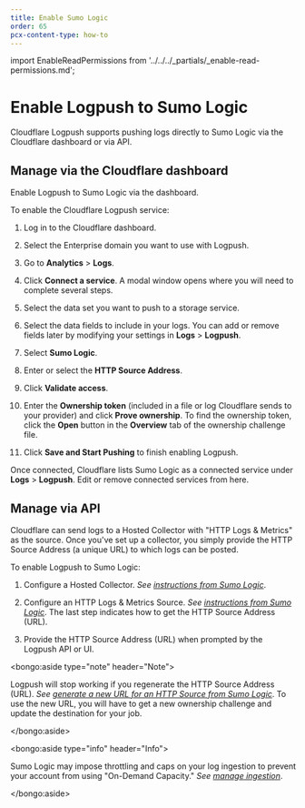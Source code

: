 ```yaml
---
title: Enable Sumo Logic
order: 65
pcx-content-type: how-to
---
```


import EnableReadPermissions from '../../../_partials/_enable-read-permissions.md';

# Enable Logpush to Sumo Logic

Cloudflare Logpush supports pushing logs directly to Sumo Logic via the Cloudflare dashboard or via API.

## Manage via the Cloudflare dashboard

Enable Logpush to Sumo Logic via the dashboard.

To enable the Cloudflare Logpush service:

1. Log in to the Cloudflare dashboard.

1. Select the Enterprise domain you want to use with Logpush.

1. Go to **Analytics** > **Logs**.

1. Click **Connect a service**. A modal window opens where you will need to complete several steps.

1. Select the data set you want to push to a storage service.

1. Select the data fields to include in your logs. You can add or remove fields later by modifying your settings in **Logs** > **Logpush**.

1. Select **Sumo Logic**.

1. Enter or select the **HTTP Source Address**.

1. Click **Validate access**.
1. Enter the **Ownership token** (included in a file or log Cloudflare sends to your provider) and click **Prove ownership**. To find the ownership token, click the **Open** button in the **Overview** tab of the ownership challenge file.

1. Click **Save and Start Pushing** to finish enabling Logpush.

Once connected, Cloudflare lists Sumo Logic as a connected service under **Logs** > **Logpush**. Edit or remove connected services from here.

## Manage via API

Cloudflare can send logs to a Hosted Collector with "HTTP Logs & Metrics" as the source. Once you've set up a collector, you simply provide the HTTP Source Address (a unique URL) to which logs can be posted.

<EnableReadPermissions />

To enable Logpush to Sumo Logic:

1. Configure a Hosted Collector. _See [instructions from Sumo Logic](https://help.sumologic.com/03Send-Data/Hosted-Collectors/Configure-a-Hosted-Collector)_.

1. Configure an HTTP Logs & Metrics Source. _See [instructions from Sumo Logic](https://help.sumologic.com/03Send-Data/Sources/02Sources-for-Hosted-Collectors/HTTP-Source)_. The last step indicates how to get the HTTP Source Address (URL).

1. Provide the HTTP Source Address (URL) when prompted by the Logpush API or UI.

<bongo:aside type="note" header="Note">

Logpush will stop working if you regenerate the HTTP Source Address (URL). _See [generate a new URL for an HTTP Source from Sumo Logic](https://help.sumologic.com/03Send-Data/Sources/02Sources-for-Hosted-Collectors/HTTP-Source/zGenerate-a-new-URL-for-an-HTTP-Source)_. To use the new URL, you will have to get a new ownership challenge and update the destination for your job.

</bongo:aside>

<bongo:aside type="info" header="Info">

Sumo Logic may impose throttling and caps on your log ingestion to prevent your account from using "On-Demand Capacity." _See [manage ingestion](https://help.sumologic.com/Manage/Ingestion-and-Volume/01Manage-Ingestion)_.

</bongo:aside>
